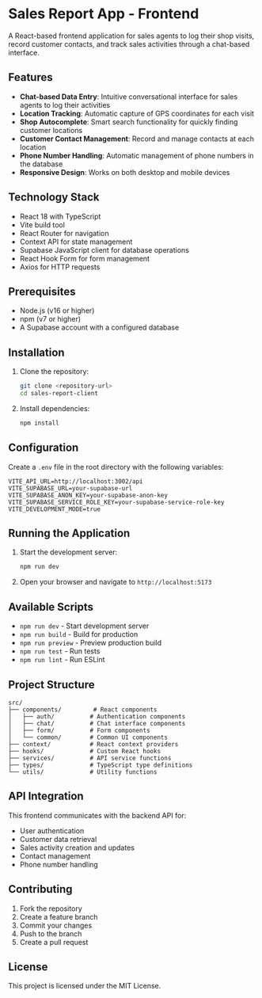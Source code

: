 # Sales Report App - Frontend

A React-based frontend application for sales agents to log their shop visits, record customer contacts, and track sales activities through a chat-based interface.

## Features

- **Chat-based Data Entry**: Intuitive conversational interface for sales agents to log their activities
- **Location Tracking**: Automatic capture of GPS coordinates for each visit
- **Shop Autocomplete**: Smart search functionality for quickly finding customer locations
- **Customer Contact Management**: Record and manage contacts at each location
- **Phone Number Handling**: Automatic management of phone numbers in the database
- **Responsive Design**: Works on both desktop and mobile devices

## Technology Stack

- React 18 with TypeScript
- Vite build tool
- React Router for navigation
- Context API for state management
- Supabase JavaScript client for database operations
- React Hook Form for form management
- Axios for HTTP requests

## Prerequisites

- Node.js (v16 or higher)
- npm (v7 or higher)
- A Supabase account with a configured database

## Installation

1. Clone the repository:
   ```bash
   git clone <repository-url>
   cd sales-report-client
   ```

2. Install dependencies:
   ```bash
   npm install
   ```

## Configuration

Create a `.env` file in the root directory with the following variables:

```env
VITE_API_URL=http://localhost:3002/api
VITE_SUPABASE_URL=your-supabase-url
VITE_SUPABASE_ANON_KEY=your-supabase-anon-key
VITE_SUPABASE_SERVICE_ROLE_KEY=your-supabase-service-role-key
VITE_DEVELOPMENT_MODE=true
```

## Running the Application

1. Start the development server:
   ```bash
   npm run dev
   ```

2. Open your browser and navigate to `http://localhost:5173`

## Available Scripts

- `npm run dev` - Start development server
- `npm run build` - Build for production
- `npm run preview` - Preview production build
- `npm run test` - Run tests
- `npm run lint` - Run ESLint

## Project Structure

```
src/
├── components/         # React components
│   ├── auth/          # Authentication components
│   ├── chat/          # Chat interface components
│   ├── form/          # Form components
│   └── common/        # Common UI components
├── context/           # React context providers
├── hooks/             # Custom React hooks
├── services/          # API service functions
├── types/             # TypeScript type definitions
└── utils/             # Utility functions
```

## API Integration

This frontend communicates with the backend API for:
- User authentication
- Customer data retrieval
- Sales activity creation and updates
- Contact management
- Phone number handling

## Contributing

1. Fork the repository
2. Create a feature branch
3. Commit your changes
4. Push to the branch
5. Create a pull request

## License

This project is licensed under the MIT License. 